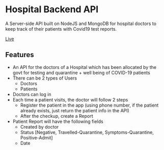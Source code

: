 # Hospital Backend API

A Server-side API built on NodeJS and MongoDB for hospital doctors to keep track of their patients with Covid19 test reports.

[Live](https://pine-hospital-api.onrender.com)


## Features

- An API for the doctors of a Hospital which has been allocated by the govt for testing and quarantine + well being of COVID-19 patients
- There can be 2 types of Users
  - Doctors
  - Patients
- Doctors can log in
- Each time a patient visits, the doctor will follow 2 steps
  - Register the patient in the app (using phone number, if the patient already exists, just
    return the patient info in the API)
  - After the checkup, create a Report
- Patient Report will have the following fields
  - Created by doctor
  - Status [Negative, Travelled-Quarantine, Symptoms-Quarantine, Positive-Admit]
  - Date

